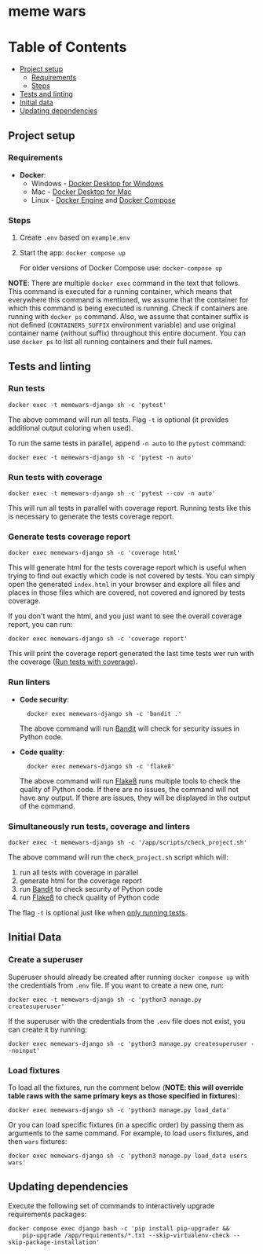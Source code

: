 # meme wars

Table of Contents
=================

* [Project setup](#project-setup)
    * [Requirements](#requirements)
    * [Steps](#steps)
* [Tests and linting](#tests-and-linting)
* [Initial data](#initial-data)
* [Updating dependencies](#updating-dependencies)

## Project setup

### Requirements

- **Docker**:
    - Windows - [Docker Desktop for Windows](https://docs.docker.com/docker-for-windows/install/)
    - Mac - [Docker Desktop for Mac](https://docs.docker.com/docker-for-mac/install/)
    - Linux - [Docker Engine](https://docs.docker.com/engine/install/#server)
      and [Docker Compose](https://docs.docker.com/compose/install/)

### Steps

1. Create `.env` based on `example.env`
2. Start the app: `docker compose up`

   For older versions of Docker Compose use: `docker-compose up`

**NOTE**: There are multiple `docker exec` command in the text that follows. 
This command is executed for a running container, which means that everywhere 
this command is mentioned, we assume that the container for which this command 
is being executed is running. 
Check if containers are running with `docker ps` command.
Also, we assume that container suffix is not defined (`CONTAINERS_SUFFIX` 
environment variable) and use original container name (without suffix) throughout
this entire document.
You can use `docker ps` to list all running containers and their full names.

## Tests and linting

### Run tests

    docker exec -t memewars-django sh -c 'pytest'

The above command will run all tests.
Flag `-t` is optional (it provides additional output coloring when used).

To run the same tests in parallel, append `-n auto` to the `pytest` command:

    docker exec -t memewars-django sh -c 'pytest -n auto'

### Run tests with coverage

    docker exec -t memewars-django sh -c 'pytest --cov -n auto'    

This will run all tests in parallel with coverage report.
Running tests like this is necessary to generate the tests coverage report.

### Generate tests coverage report

    docker exec memewars-django sh -c 'coverage html'

This will generate html for the tests coverage report which is useful when trying
to find out exactly which code is not covered by tests.
You can simply open the generated `index.html` in your browser and explore all files
and places in those files which are covered, not covered and ignored by tests coverage.

If you don't want the html, and you just want to see the overall coverage report, you
can run:

    docker exec memewars-django sh -c 'coverage report'

This will print the coverage report generated the last time tests wer run with the
coverage ([Run tests with coverage](#run-tests-with-coverage)).

### Run linters

- **Code security**:

        docker exec memewars-django sh -c 'bandit .'

  The above command will run [Bandit](https://bandit.readthedocs.io/) will check for
  security issues in Python code.


- **Code quality**:

        docker exec memewars-django sh -c 'flake8'

  The above command will run [Flake8](https://flake8.pycqa.org/) runs multiple tools to
  check the quality of Python code.
  If there are no issues, the command will not have any output.
  If there are issues, they will be displayed in the output of the command.

### Simultaneously run tests, coverage and linters

    docker exec -t memewars-django sh -c '/app/scripts/check_project.sh'

The above command will run the `check_project.sh` script which will:

1. run all tests with coverage in parallel
2. generate html for the coverage report
3. run [Bandit](https://bandit.readthedocs.io/) to check security of Python code
4. run [Flake8](https://flake8.pycqa.org/) to check quality of Python code

The flag `-t` is optional just like when [only running tests](#run-tests).

## Initial Data

### Create a superuser

Superuser should already be created after running `docker compose up`
with the credentials from `.env` file. If you want to create a new one, run:

    docker exec -t memewars-django sh -c 'python3 manage.py createsuperuser'

If the superuser with the credentials from the `.env` file does not exist, you
can create it by running:

    docker exec memewars-django sh -c 'python3 manage.py createsuperuser --noinput'

### Load fixtures

To load all the fixtures, run the comment below (**NOTE: this will override table
raws with the same primary keys as those specified in fixtures**):

    docker exec memewars-django sh -c 'python3 manage.py load_data'

Or you can load specific fixtures (in a specific order) by passing them as arguments to the same
command. For example, to load `users` fixtures, and then `wars` fixtures:

    docker exec memewars-django sh -c 'python3 manage.py load_data users wars'

## Updating dependencies

Execute the following set of commands to interactively upgrade requirements packages:

    docker compose exec django bash -c 'pip install pip-upgrader && 
        pip-upgrade /app/requirements/*.txt --skip-virtualenv-check --skip-package-installation'
